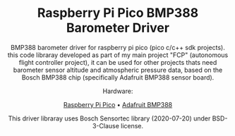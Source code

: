 <div align="center">

# Raspberry Pi Pico BMP388 Barometer Driver

BMP388 barometer driver for raspberry pi pico (pico c/c++ sdk projects).
this code libraray developed as part of my main project "FCP" (autonomous flight controller project),
it can be used for other projects thats need barometer sensor altitude and atmospheric pressure data,
based on the Bosch BMP388 chip (specifically Adafruit BMP388 sensor board).

Hardware:

[Raspberry Pi Pico](https://www.raspberrypi.com/products/raspberry-pi-pico/) •
[Adafruit BMP388](https://learn.adafruit.com/adafruit-bmp388-bmp390-bmp3xx)

This driver libraray uses Bosch Sensortec library (2020-07-20) under BSD-3-Clause license.

</div>
